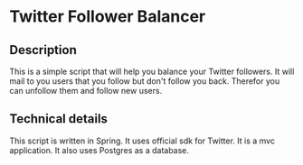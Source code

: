 # Twitter Follower Balancer

## Description

This is a simple script that will help you balance your Twitter followers. It will mail to you users that you follow but
don't follow you back. Therefor you can unfollow them and follow new users.

## Technical details

This script is written in Spring. It uses official sdk for Twitter. It is a mvc application. It also uses Postgres as a database.


